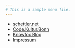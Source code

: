 ```yaml
---
# This is a sample menu file.
---
```


* [schettler.net](https://schettler.net/)
* [Code.Kultur.Bonn](https://codekulturbonn.de/)
* [Knowfox Blog](https://blog.knowfox.com/)
* [Impressum](https://schettler.net/imprint/)
